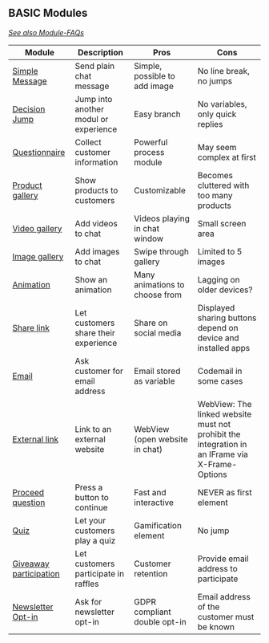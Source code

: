 ## BASIC Modules

*[See also Module-FAQs](https://github.com/loyjoy/academy/blob/main/faq/modules/modules.md)*

| Module                                   | Description                                                         | Pros       | Cons       |
| ---------------------------------------- | ------------------------------------------------------------------- | ---------- |----------- |
| [Simple Message](help/processes/process/subprocesses/message.md) | Send plain chat message | Simple, possible to add image    | No line break, no jumps| 
| [Decision Jump](help/processes/process/subprocesses/decision_jump.md)  | Jump into another modul or experience | Easy branch | No variables, only quick replies|
[Questionnaire](help/processes/process/subprocesses/questionnaire.md) | Collect customer information  | Powerful process module     |May seem complex at first| 
[Product gallery](help/processes/process/subprocesses/product_gallery.md) | Show products to customers| Customizable |Becomes cluttered with too many products | 
[Video gallery](help/processes/process/subprocesses/video_gallery.md) | Add videos to chat       |  Videos playing in chat window    | Small screen area| 
[Image gallery](help/processes/process/subprocesses/image_gallery.md) | Add images to chat| Swipe through gallery     | Limited to 5 images| 
[Animation](help/processes/process/subprocesses/animation.md) | Show an animation | Many animations to choose from     | Lagging on older devices?| 
[Share link](help/processes/process/subprocesses/share_link.md) | Let customers share their experience       |Share on social media     | Displayed sharing buttons depend on device and installed apps| 
[Email](help/processes/process/subprocesses/email.md) | Ask customer for email address      |Email stored as variable      |Codemail in some cases| 
[External link](help/processes/process/subprocesses/external_link.md) |Link to an external website  |WebView (open website in chat)|WebView: The linked website must not prohibit the integration in an IFrame via X-Frame-Options | 
[Proceed question](help/processes/process/subprocesses/proceed_question.md) | Press a button to continue       |Fast and interactive      |NEVER as first element | 
[Quiz](help/processes/process/subprocesses/quiz.md) | Let your customers play a quiz       |Gamification element      |No jump | 
[Giveaway participation](help/processes/process/subprocesses/giveaway_participation.md) | Let customers participate in raffles |Customer retention |Provide email address to participate | 
[Newsletter Opt-in](help/processes/process/subprocesses/newsletter_opt-in.md) | Ask for newsletter opt-in  |GDPR compliant double opt-in      | Email address of the customer must be known | 


